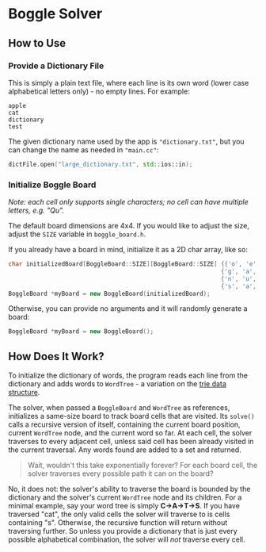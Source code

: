 # Boggle Solver

## How to Use

### Provide a Dictionary File
This is simply a plain text file, where each line is its own word (lower case alphabetical letters only) - no empty lines. For example:

```
apple
cat
dictionary
test
```

The given dictionary name used by the app is ```"dictionary.txt"```, but you can change the name as needed in ```"main.cc"```:

```cpp
dictFile.open("large_dictionary.txt", std::ios::in);
```

### Initialize Boggle Board
*Note: each cell only supports single characters; no cell can have multiple letters, e.g. "Qu".*

The default board dimensions are 4x4. If you would like to adjust the size, adjust the ```SIZE``` variable in ```boggle_board.h```.

If you already have a board in mind, initialize it as a 2D char array, like so:
```cpp
char initializedBoard[BoggleBoard::SIZE][BoggleBoard::SIZE] {{'o', 'e', 's', 't'},
                                                            {'g', 'a', 'n', 'i'},
                                                            {'n', 'u', 'l', 'l'},
                                                            {'s', 'a', 'p', 'q'}};
BoggleBoard *myBoard = new BoggleBoard(initializedBoard);
```

Otherwise, you can provide no arguments and it will randomly generate a board:
```cpp
BoggleBoard *myBoard = new BoggleBoard();
```

## How Does It Work?
To initialize the dictionary of words, the program reads each line from the dictionary and adds words to ```WordTree``` - a variation on the [trie data structure](https://en.wikipedia.org/wiki/Trie).

The solver, when passed a ```BoggleBoard``` and ```WordTree``` as references, initializes a same-size board to track board cells that are visited. Its ```solve()``` calls a recursive version of itself, containing the current board position, current ```WordTree``` node, and the current word so far. At each cell, the solver traverses to every adjacent cell, unless said cell has been already visited in the current traversal. Any words found are added to a set and returned.

> Wait, wouldn't this take exponentially forever? For each board cell, the solver traverses every possible path it can on the board?

No, it does not: the solver's ability to traverse the board is bounded by the dictionary and the solver's current ```WordTree``` node and its children. For a minimal example, say your word tree is simply **C->A->T->S**. If you have traversed "cat", the only valid cells the solver will traverse to is cells containing "s". Otherwise, the recursive function will return without traversing further. So unless you provide a dictionary that is just every possible alphabetical combination, the solver will *not* traverse every cell.